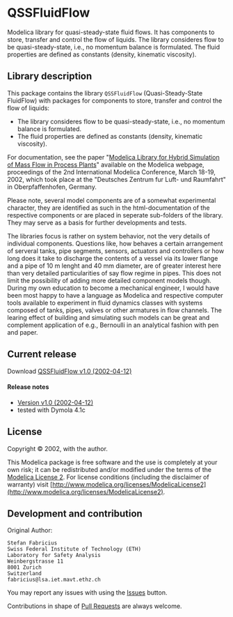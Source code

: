# QSSFluidFlow

Modelica library for quasi-steady-state fluid flows. It has components to store, transfer and control the flow of liquids. The library consideres flow to be quasi-steady-state, i.e., no momentum balance is formulated. The fluid properties are defined as constants (density, kinematic viscosity).

## Library description

This package contains the library `QSSFluidFlow` (Quasi-Steady-State FluidFlow) with packages for components to store, transfer and control the flow of liquids:
* The library consideres flow to be quasi-steady-state, i.e., no momentum balance is formulated.
* The fluid properties are defined as constants (density, kinematic viscosity).

For documentation, see the paper "[Modelica Library for Hybrid Simulation of Mass Flow in Process Plants](http://www.modelica.org/Conference2002/papers/p30_Fabricius.pdf)" available on the Modelica webpage, proceedings of the 2nd International Modelica Conference, March 18-19, 2002, which took place at the  "Deutsches Zentrum fur Luft- und Raumfahrt" in Oberpfaffenhofen, Germany.

Please note, several model components are of a somewhat experimental
character, they are identified as such in the html-documentation of the
respective components or are placed in seperate sub-folders of the
library.  They may serve as a basis for further developments and tests.

The libraries focus is rather on system behavior, not the very details
of individual components.  Questions like, how behaves a certain arrangement
of serveral tanks, pipe segments, sensors, actuators and controllers
or how long does it take to discharge the contents of a vessel via its lower flange and a
pipe of 10 m lenght and 40 mm diameter, are of greater interest here than
very detailed particularities of say flow regime in pipes.  This does not
limit the possibility of adding more detailed component models though.  During
my own education to become a mechanical engineer, I would have been most happy to
have a language as Modelica and respective computer tools available to experiment
in fluid dynamics classes with systems composed of tanks, pipes, valves or other
armatures in flow channels.  The learing effect of building and simulating
such models can be great and complement application of e.g., Bernoulli in an
analytical fashion with pen and paper.

## Current release

Download [QSSFluidFlow v1.0 (2002-04-12)](../../archive/v1.0.zip)

#### Release notes

* [Version v1.0 (2002-04-12)](../../archive/v1.0.zip)
 * tested with Dymola 4.1c

## License

Copyright &copy; 2002, with the author.

This Modelica package is free software and the use is completely at your own risk;
it can be redistributed and/or modified under the terms of the [Modelica License 2](http://www.modelica.org/licenses/ModelicaLicense2).
For license conditions (including the disclaimer of warranty) visit [http://www.modelica.org/licenses/ModelicaLicense2](http://www.modelica.org/licenses/ModelicaLicense2).


## Development and contribution
Original Author:

    Stefan Fabricius
    Swiss Federal Institute of Technology (ETH)
    Laboratory for Safety Analysis
    Weinbergstrasse 11
    8001 Zurich
    Switzerland
    fabricius@lsa.iet.mavt.ethz.ch

You may report any issues with using the [Issues](../../issues) button.

Contributions in shape of [Pull Requests](../../pulls) are always welcome.
